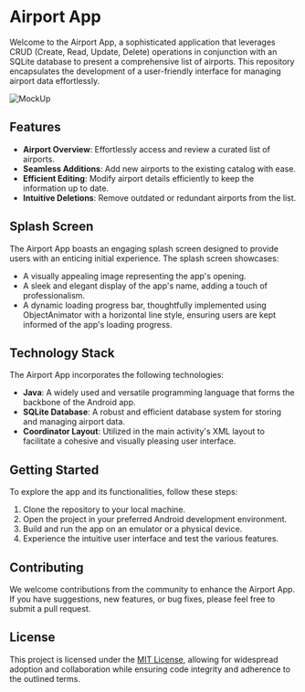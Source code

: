# Airport App

Welcome to the Airport App, a sophisticated application that leverages CRUD (Create, Read, Update, Delete) operations in conjunction with an SQLite database to present a comprehensive list of airports. This repository encapsulates the development of a user-friendly interface for managing airport data effortlessly.

![MockUp](https://github.com/Selvie707/Airport/assets/113976495/dc759f11-c0d0-4bfb-843e-67507422bd10)

## Features

- **Airport Overview**: Effortlessly access and review a curated list of airports.
- **Seamless Additions**: Add new airports to the existing catalog with ease.
- **Efficient Editing**: Modify airport details efficiently to keep the information up to date.
- **Intuitive Deletions**: Remove outdated or redundant airports from the list.

## Splash Screen

The Airport App boasts an engaging splash screen designed to provide users with an enticing initial experience. The splash screen showcases:
- A visually appealing image representing the app's opening.
- A sleek and elegant display of the app's name, adding a touch of professionalism.
- A dynamic loading progress bar, thoughtfully implemented using ObjectAnimator with a horizontal line style, ensuring users are kept informed of the app's loading progress.

## Technology Stack

The Airport App incorporates the following technologies:
- **Java**: A widely used and versatile programming language that forms the backbone of the Android app.
- **SQLite Database**: A robust and efficient database system for storing and managing airport data.
- **Coordinator Layout**: Utilized in the main activity's XML layout to facilitate a cohesive and visually pleasing user interface.

## Getting Started

To explore the app and its functionalities, follow these steps:
1. Clone the repository to your local machine.
2. Open the project in your preferred Android development environment.
3. Build and run the app on an emulator or a physical device.
4. Experience the intuitive user interface and test the various features.

## Contributing

We welcome contributions from the community to enhance the Airport App. If you have suggestions, new features, or bug fixes, please feel free to submit a pull request.

## License

This project is licensed under the [MIT License](LICENSE), allowing for widespread adoption and collaboration while ensuring code integrity and adherence to the outlined terms.
